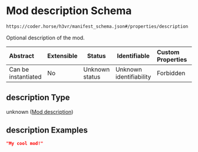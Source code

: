 # Mod description Schema

```txt
https://coder.horse/h3vr/manifest_schema.json#/properties/description
```

Optional description of the mod.


| Abstract            | Extensible | Status         | Identifiable            | Custom Properties | Additional Properties | Access Restrictions | Defined In                                                                   |
| :------------------ | ---------- | -------------- | ----------------------- | :---------------- | --------------------- | ------------------- | ---------------------------------------------------------------------------- |
| Can be instantiated | No         | Unknown status | Unknown identifiability | Forbidden         | Allowed               | none                | [manifest.schema.json\*](../out/manifest.schema.json "open original schema") |

## description Type

unknown ([Mod description](manifest-properties-mod-description.md))

## description Examples

```json
"My cool mod!"
```
